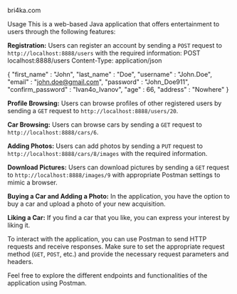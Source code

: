 bri4ka.com

Usage
This is a web-based Java application that offers entertainment to users through the following features:

**Registration:** Users can register an account by sending a `POST` request to `http://localhost:8888/users` with the required information:
POST localhost:8888/users
Content-Type: application/json

{
    "first_name" : "John",
    "last_name" : "Doe",
    "username" : "John.Doe",
    "email" : "john.doe@gmail.com",
    "password" : "John_Doe911",
    "confirm_password" : "Ivan4o_Ivanov",
    "age" : 66,
    "address" : "Nowhere"
}

**Profile Browsing:** Users can browse profiles of other registered users by sending a `GET` request to `http://localhost:8888/users/20`.

**Car Browsing:** Users can browse cars by sending a `GET` request to `http://localhost:8888/cars/6`.

**Adding Photos:** Users can add photos by sending a `PUT` request to `http://localhost:8888/cars/8/images` with the required information.

**Download Pictures:** Users can download pictures by sending a `GET` request to `http://localhost:8888/images/9` with appropriate Postman settings to mimic a browser.

**Buying a Car and Adding a Photo:** In the application, you have the option to buy a car and upload a photo of your new acquisition.

**Liking a Car:** If you find a car that you like, you can express your interest by liking it.

To interact with the application, you can use Postman to send HTTP requests and receive responses. Make sure to set the appropriate request method (`GET`, `POST`, etc.) and provide the necessary request parameters and headers.

Feel free to explore the different endpoints and functionalities of the application using Postman.
